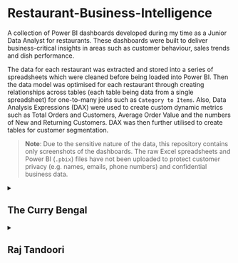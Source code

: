 # Restaurant-Business-Intelligence

A collection of Power BI dashboards developed during my time as a Junior Data Analyst for restaurants. These dashboards were built to deliver business-critical insights in areas such as customer behaviour, sales trends and dish performance.

The data for each restaurant was extracted and stored into a series of spreadsheets which were cleaned before being loaded into Power BI. Then the data model was optimised for each restaurant through creating relationships across tables (each table being data from a single spreadsheet) for one-to-many joins such as `Category to Items`. Also, Data Analysis Expressions (DAX) were used to create custom dynamic metrics such as Total Orders and Customers, Average Order Value and the numbers of New and Returning Customers. DAX was then further utilised to create tables for customer segmentation. 

> **Note**: Due to the sensitive nature of the data, this repository contains only screenshots of the dashboards. The raw Excel spreadsheets and Power BI (`.pbix`) files have not been uploaded to protect customer privacy (e.g. names, emails, phone numbers) and confidential business data.

<details>
  <summary><h2>The Curry Bengal</h2></summary>
  
  ## Customer Insights

  This dashboard provides an end-to-end analysis of customer engagement at The Curry Bengal, based on data from 16/06/2023 to 14/09/2024. It explores trends in customer acquisition, segmentation, consent types, order behaviour, and total spending.

  <img src = "TCB_Customer_Insights.png">

  ### Visuals and Metrics

  - **New vs Returning Customers (Donut Chart)**: Highlights retention performance; a larger returning customer base suggests effective loyalty or satisfaction.
  - **Consent Type Breakdown (Bar Chart)**: Key for assessing the reach of marketing efforts and compliance with consent-based communication.
  - **Customers Grouped by Total Spending (Pie Chart)**: Segments customers into four spending brackets (High, Medium, Low, Reservations) to support targeted promotions.
  - **Number of Orders per Person vs Total Spent (Scatter Plot)**: Aids in identifying high-value customers and frequent visitors for potential loyalty programme prioritisation.
  - **Total Orders Per Day (Line Chart)**: Provides an operational view of restaurant activity and growth trends, helping to optimise staffing and kitchen workflow. Additionally, provides a forecast with a 95% confidence level in order trends.
  - **Top KPI Cards**:
      - Total Customers: 1,989
      - Total Orders: 4,472
      - Cumulative Revenue: £142,695.12
      - Average Order Value: £31.91
      - Average Time of Order: 17:55
   
  ### Insights and Conclusions
  
  - Strong base of returning customers (37%) suggests repeat satisfaction.
  - Majority of customers (over 85%) have opted in to marketing, providing scope for effective campaigning stratagies.
  - Peak activity seen in August–September, possibly influenced by promotions or seasonal trends such as school holidays.
  - Most revenue came from low and medium spenders suggests a potential to personalise offers for those groups.

<br/>

  ## Restaurant Sales and Dishes

  This dashboard analyses sales performance down to individual dishes and categories, highlighting which items drive revenue and where discounts are most impactful. It supports data-driven menu curation and promotional strategies.

  <img src = "TCB_Restaurant_Sales_and_Dishes.png">

  ### Visuals and Metrics

  - **Category Dropdown Menu**: Enable stakeholders to explore performance by category.
  - **Best Selling Items (Bar Chart)**: Ranks dishes clearly by quantity sold - _Papadoms_ lead with 1,003 sales.
  - **Percentage of Total Sales by Category (Donut Chart)**: Reveals the most commercially important categories (e.g. _Vegetable Side Dishes_, _Rice and Sundries_, _Korma Dishes_).
  - **Total Sales Before vs After Discounts by Category (Clustered Column Chart)**: Helps identify which categories are discount-reliant and may be driving lower margins.
  - **Percentage of Total Sales by Item (Pie Chart)**: Offers a complete view of how individual items contribute to revenue - _Chicken Tikka Masala_ dominates at 8.68%.
  - **Highlight Cards**:
    - Total Sales Before Discounts: £18,149.05
    - Total Sales After Discounts: £17,592.72
    - Total Discount Value: £556.33
    - Average Discount per Item: £3.92

  ### Insights and Conclusions
  - _Papadoms_ are high-volume, low-discount items which elucidates that either their price can be safely increased or they can be bundled with other orders.
  - Categories like _Vegetable Sides_ and _Rice_ account for large sales volumes confirming their central role in meal structures.
  - Discounts are used relatively moderately, so there is potential to test promotions in underperforming categories.
  - Dish-level insights guide stock management, price revisions, and promotional planning.

</details>

<details>
  <summary><h2>Raj Tandoori</h2></summary>
  
  ## Customer Insights

  This dashboard analyses customer behaviour at Raj Tandoori from 04/04/2022 to 31/03/2025. Similar to The Curry Bengal's _Customer Insights_ dashboard, the dashboard below offers a dynamic view of customer segmentation, repeat behaviour, spending patterns, and operational performance across order placement and fulfilment timelines.

  <img src = "RT_Customer_Insights.png">

  ### Visuals and Metrics

  - **Customers Grouped by Total Spending (Pie Chart)**: Segments customers into Reservations, Low, Medium, and High Spenders based on their full order history which helps to identify which groups to pay close attention to for marketing and promotional offers.
  - **Total Spending by Customer Type (Bar Chart)**: Highlights the importance of creating and maintaining customer loyalty by comparing the revenue contribution of repeat customers versus one-time customers.
  - **Total Number of Orders vs. Total Spent per Customer (Scatter Plot)**: Identifies valuable and frequent customers visually: those in the top-right are prime candidates for loyalty programmes.
  - **New vs Returning Customers (Donut Chart)**: Provides insights into customer acquisition versus retention efforts.
  - **Top 10 Customers Ordered by Total Spending (Table)**: Lists key customer metrics including:
    - Phone number (anonymised here)
    - Total orders placed
    - Total amount spent
    - Average spent per order
    - Largest order made
    - Average placement time for orders
  - **Total Orders Per Day (Line Chart)**: Includes a two-week moving average to smooth out short-term fluctuations and highlight underlying trends (which are also emphasised through the explicit trend line).
  - **Top KPI Cards**:
    - Total Orders: 4,225
    - Total Customers: 2,470
    - Cumulative Revenue: £177,393.26
    - Largest Order: £195.60
    - Average Order Value: £41.99
    - Average Daily Customers: 2.4
    - Average Order Placement Time: 17:33
    - Average Order Fulfilment Time: 19:14
   
  ### Insights and Conclusions

  - A strong 57.3% of customers were returning suggesting that the restaurant has been able to implement sucessful customer retention strategies.
  - Repeat customers contributed approximately £143k out of £177k total revenue.
  - Order volume has been steadily growing over time; this is also supported by an increase in repeat business.
  - Medium spenders made up a substantial share of the customer base- they can be targeted with tailored offers and loyalty programs to further improve retention.
  
  <br/>
  
  ## Restaurant Sales and Dishes

  This dashboard focuses on analysing sales performance across individual dishes, categories, and payment types at Raj Tandoori. It also aims to inform a menu composition that relfects customer preferences by replacing under-performing dishes with more well-liked ones. Additionally, by providing a greater understanding of the effects discounts are currently having, they can be better utilised to target infrequent customers by designing promotional campaigns through emails and texts.

  <img src = "RT_Restaurant_Sales_and_Dishes.png">

  ### Visuals and Metrics

  - **Top 20 Best Selling Items (Bar Chart)**: Clearly identifies the highest-selling dishes by quantity: _Papadom_ with 6,792 sales.
  - **Total Sales Before vs After Discounts by Category (Clustered Column Chart)**: Highlights th eimpacts of discounts across different dish categories to better help with managing margins.
  - **Revenue by Category (Donut Chart)**: Shows the revenue contribution from each category where _Sundries_ and _Traditional & All Time Favourites_ are the major drivers.
  - **Number of Orders by Payment Type (Bar Chart)**: Provides insight into payment trends and indicates a heavy preference for online payments.
  - **Top 20 Items by Revenue (Treemap)**: Visualises which dishes generate the highest total revenue: _Chicken Tikka Masala_ is the largest and is followed by _Poppadom_ and _Pilau Rice_.
  - **Highlight Cards**:
    - Total Sales Before Discounts: £181,760.25
    - Total Sales After Discounts: £174,178.68
    - Total Item Discounts: £7,581.57
    - Average Discount per Item: £35.26

  ### Insights and Conclusions
  
  - Online payments dominated with almost 3,000 out of 4,225 orders being online transactions. This can advise on diversifying advertisement strategies such as leafleting (distributing take-away menus to homes) and posting ads on Google to showcase new limited-time offers and menu revisions.
  - The importance of items such as _Poppadom_, _Pilau Rice_ and _Garlic Naan_- the three highest-selling items overall- is patently shown which suggests possible small price increases can be introduced to these. Also, this is reinforced with _Sundries_ being the top-selling and top-revenue-generating category where 11 of the 20 best selling items belonging to it.
  - Discounting had a modest overall impact, so controlled promotional campaigns may be more effective than relying on giving heavy discounts.
  - _Chicken Tikka Masala_ and _Poppadom_ consistently ranked at the top across quantity sold and revenue generated. This falls in line with the wider market of Indian and Bengladeshi restaurant where these dishes are common staples in orders.
 
</details>
